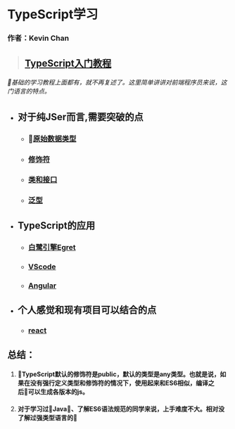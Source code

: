 # **TypeScript学习**
### 作者：Kevin Chan
> ## [TypeScript入门教程](https://ts.xcatliu.com/)
###### *基础的学习教程上面都有，就不再复述了。这里简单讲讲对前端程序员来说，这门语言的特点。* 
* ## 对于纯JSer而言,需要突破的点
    * ### [原始数据类型](./detail/RAWTYPE.md)
    * ### [修饰符]()
    * ### [类和接口]()
    * ### [泛型]()
* ## TypeScript的应用
    * ### [白鹭引擎Egret]()
    * ### [VScode]()
    * ### [Angular]()
* ## 个人感觉和现有项目可以结合的点
    * ### [react]()
## 总结：
   1. #### TypeScript默认的修饰符是public，默认的类型是any类型。也就是说，如果在没有强行定义类型和修饰符的情况下，使用起来和ES6相似，编译之后可以生成各版本的js。
   2. #### 对于学习过Java、了解ES6语法规范的同学来说，上手难度不大。相对没了解过强类型语言的